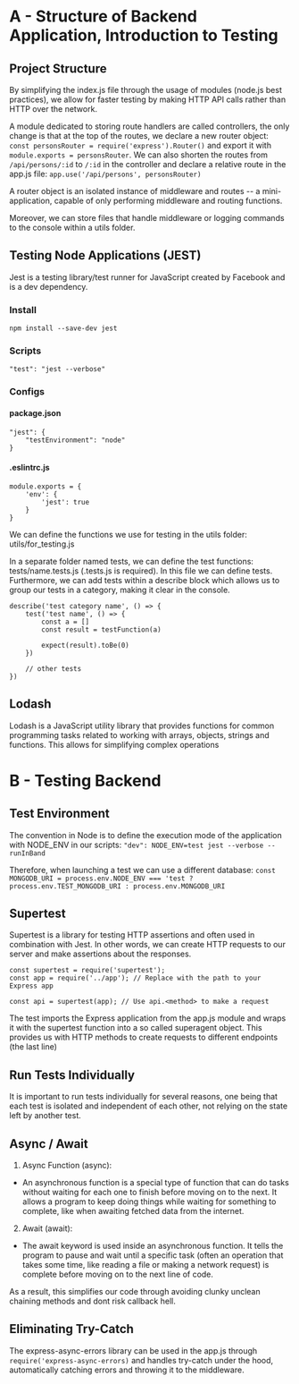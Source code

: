 # A - Structure of Backend Application, Introduction to Testing
## Project Structure
By simplifying the index.js file through the usage of modules (node.js best practices), we allow for faster testing by making HTTP API calls rather than HTTP over the network.

A module dedicated to storing route handlers are called controllers, the only change is that at the top of the routes, we declare a new router object:
`const personsRouter = require('express').Router()` and export it with `module.exports = personsRouter`. We can also shorten the routes from `/api/persons/:id` to `/:id` in the controller and declare a relative route in the app.js file: `app.use('/api/persons', personsRouter)`

A router object is an isolated instance of middleware and routes -- a mini-application, capable of only performing middleware and routing functions.

Moreover, we can store files that handle middleware or logging commands to the console within a utils folder. 

## Testing Node Applications (JEST)
Jest is a testing library/test runner for JavaScript created by Facebook and is a dev dependency.

### Install
`npm install --save-dev jest`
### Scripts
`"test": "jest --verbose"`
### Configs
#### package.json
```
"jest": {
    "testEnvironment": "node"
}
```
#### .eslintrc.js
```
module.exports = {
    'env': {
        'jest': true
    }
}
```

We can define the functions we use for testing in the utils folder: utils/for_testing.js

In a separate folder named tests, we can define the test functions: tests/name.tests.js (.tests.js is required). In this file we can define tests. Furthermore, we can add tests within a describe block which allows us to group our tests in a category, making it clear in the console.

```
describe('test category name', () => {
    test('test name', () => {
        const a = []
        const result = testFunction(a)

        expect(result).toBe(0)
    })

    // other tests
})
```

## Lodash
Lodash is a JavaScript utility library that provides functions for common programming tasks related to working with arrays, objects, strings and functions. This allows for simplifying complex operations

# B - Testing Backend
## Test Environment
The convention in Node is to define the execution mode of the application with NODE_ENV in our scripts: `"dev": NODE_ENV=test jest --verbose --runInBand`

Therefore, when launching a test we can use a different database:
`const MONGODB_URI = process.env.NODE_ENV === 'test ? process.env.TEST_MONGODB_URI : process.env.MONGODB_URI`

## Supertest
Supertest is a library for testing HTTP assertions and often used in combination with Jest. In other words, we can create HTTP requests to our server and make assertions about the responses.
```
const supertest = require('supertest');
const app = require('../app'); // Replace with the path to your Express app

const api = supertest(app); // Use api.<method> to make a request
```
The test imports the Express application from the app.js module and wraps it with the supertest function into a so called superagent object. This provides us with HTTP methods to create requests to different endpoints (the last line)

## Run Tests Individually
It is important to run tests individually for several reasons, one being that each test is isolated and independent of each other, not relying on the state left by another test.

## Async / Await
1. Async Function (async):
- An asynchronous function is a special type of function that can do tasks without waiting for each one to finish before moving on to the next. It allows a program to keep doing things while waiting for something to complete, like when awaiting fetched data from the internet.

2. Await (await):
- The await keyword is used inside an asynchronous function. It tells the program to pause and wait until a specific task (often an operation that takes some time, like reading a file or making a network request) is complete before moving on to the next line of code.

As a result, this simplifies our code through avoiding clunky unclean chaining methods and dont risk callback hell.

## Eliminating Try-Catch
The express-async-errors library can be used in the app.js through `require('express-async-errors)` and handles try-catch under the hood, automatically catching errors and throwing it to the middleware.
